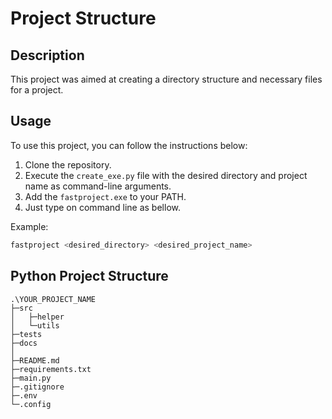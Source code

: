 # Project Structure

## Description

This project was aimed at creating a directory structure and necessary files for a project.

## Usage

To use this project, you can follow the instructions below:

1. Clone the repository.
2. Execute the `create_exe.py` file with the desired directory and project name as command-line arguments.
3. Add the `fastproject.exe` to your PATH.
4. Just type on command line as bellow.

Example:

```bash
fastproject <desired_directory> <desired_project_name>
```

## Python Project Structure

```
.\YOUR_PROJECT_NAME
├─src
│   ├─helper
│   └─utils
├─tests
├─docs
│
├─README.md
├─requirements.txt
├─main.py
├─.gitignore
├─.env
└─.config
```
